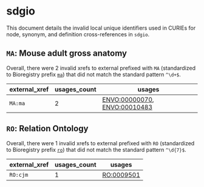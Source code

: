# sdgio

This document details the invalid local unique identifiers used in CURIEs
for node, synonym, and definition cross-references in `sdgio`.


## `MA`: Mouse adult gross anatomy

Overall, there were 2 invalid
xrefs to external prefixed with `MA` (standardized to Bioregistry
prefix [`ma`](https://bioregistry.io/ma)) that
did not match the standard pattern `^\d+$`.

| external_xref   |   usages_count | usages                                                                                                       |
|-----------------|----------------|--------------------------------------------------------------------------------------------------------------|
| `MA:ma`         |              2 | [ENVO:00000070](https://bioregistry.io/ENVO:00000070), [ENVO:00010483](https://bioregistry.io/ENVO:00010483) |

## `RO`: Relation Ontology

Overall, there were 1 invalid
xrefs to external prefixed with `RO` (standardized to Bioregistry
prefix [`ro`](https://bioregistry.io/ro)) that
did not match the standard pattern `^\d{7}$`.

| external_xref   |   usages_count | usages                                          |
|-----------------|----------------|-------------------------------------------------|
| `RO:cjm`        |              1 | [RO:0009501](https://bioregistry.io/RO:0009501) |

